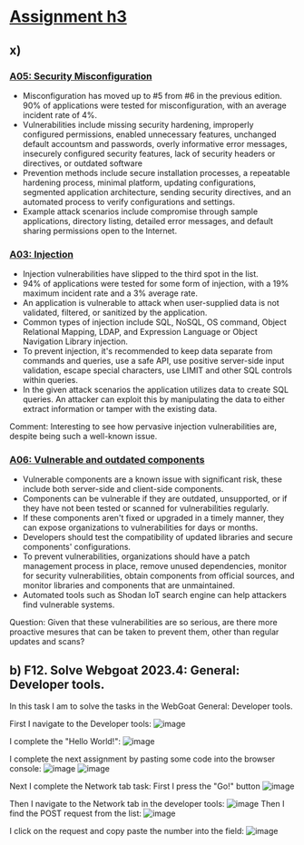 # [Assignment h3](https://terokarvinen.com/2024/information-security-2024-spring/#homework)

## x)

### [A05: Security Misconfiguration](https://owasp.org/Top10/A05_2021-Security_Misconfiguration/)

- Misconfiguration has moved up to #5 from #6 in the previous edition. 90% of applications were tested for misconfiguration, with an average incident rate of 4%.
- Vulnerabilities include missing security hardening, improperly configured permissions, enabled unnecessary features, unchanged default accountsm and passwords, overly informative error messages, insecurely configured security features, lack of security headers or directives, or outdated software
- Prevention methods include secure installation processes, a repeatable hardening process, minimal platform, updating configurations, segmented application architecture, sending security directives, and an automated process to verify configurations and settings.
- Example attack scenarios include compromise through sample applications, directory listing, detailed error messages, and default sharing permissions open to the Internet.

### [A03: Injection](https://owasp.org/Top10/A03_2021-Injection/)

- Injection vulnerabilities have slipped to the third spot in the list.
- 94% of applications were tested for some form of injection, with a 19% maximum incident rate and a 3% average rate.
- An application is vulnerable to attack when user-supplied data is not validated, filtered, or sanitized by the application.
- Common types of injection include SQL, NoSQL, OS command, Object Relational Mapping, LDAP, and Expression Language or Object Navigation Library injection.
- To prevent injection, it's recommended to keep data separate from commands and queries, use a safe API, use positive server-side input validation, escape special characters, use LIMIT and other SQL controls within queries.
- In the given attack scenarios the application utilizes data to create SQL queries. An attacker can exploit this by manipulating the data to either extract information or tamper with the existing data.

Comment: Interesting to see how pervasive injection vulnerabilities are, despite being such a well-known issue.

### [A06: Vulnerable and outdated components](https://owasp.org/Top10/A06_2021-Vulnerable_and_Outdated_Components/)

- Vulnerable components are a known issue with significant risk, these include both server-side and client-side components.
- Components can be vulnerable if they are outdated, unsupported, or if they have not been tested or scanned for vulnerabilities regularly.
- If these components aren't fixed or upgraded in a timely manner, they can expose organizations to vulnerabilities for days or months.
- Developers should test the compatibility of updated libraries and secure components' configurations.
- To prevent vulnerabilities, organizations should have a patch management process in place, remove unused dependencies, monitor for security vulnerabilities, obtain components from official sources, and monitor libraries and components that are unmaintained.
- Automated tools such as Shodan IoT search engine can help attackers find vulnerable systems.

Question: Given that these vulnerabilities are so serious, are there more proactive mesures that can be taken to prevent them, other than regular updates and scans?

## b) F12. Solve Webgoat 2023.4: General: Developer tools.

In this task I am to solve the tasks in the WebGoat General: Developer tools.

First I navigate to the Developer tools: ![image](https://github.com/roopeti/infosec_2024/assets/113911074/ef1a0281-8237-49f5-9acb-b0967568145f)

I complete the "Hello World!": ![image](https://github.com/roopeti/infosec_2024/assets/113911074/ee7a8176-b7c8-4b1f-9a2d-412228df2c69)

I complete the next assignment by pasting some code into the browser console: ![image](https://github.com/roopeti/infosec_2024/assets/113911074/78276676-4204-4965-8f4a-b45e500d7cd1)
![image](https://github.com/roopeti/infosec_2024/assets/113911074/2a4bc25c-671e-4794-8795-e04ca98120d8)


Next I complete the Network tab task: First I press the "Go!" button ![image](https://github.com/roopeti/infosec_2024/assets/113911074/61d2e42a-75f7-490a-9993-1765266193f3)

Then I navigate to the Network tab in the developer tools: ![image](https://github.com/roopeti/infosec_2024/assets/113911074/f9055c5e-2a44-420f-b954-4f708b6a0907)
Then I find the POST request from the list: ![image](https://github.com/roopeti/infosec_2024/assets/113911074/012d5ad4-041c-4440-9bca-fb5b42c51100)

I click on the request and copy paste the number into the field: ![image](https://github.com/roopeti/infosec_2024/assets/113911074/015e01a7-77c2-40f0-9a7d-040a1e0e1bb1)




